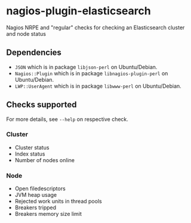# nagios-plugin-elasticsearch

Nagios NRPE and "regular" checks for checking an Elasticsearch cluster and node status

## Dependencies

* `JSON` which is in package `libjson-perl` on Ubuntu/Debian.
* `Nagios::Plugin` which is in package `libnagios-plugin-perl` on Ubuntu/Debian.
* `LWP::UserAgent` which is in package `libwww-perl` on Ubuntu/Debian.

## Checks supported

For more details, see `--help` on respective check.

### Cluster
* Cluster status
* Index status
* Number of nodes online

### Node
* Open filedescriptors
* JVM heap usage
* Rejected work units in thread pools
* Breakers tripped
* Breakers memory size limit
